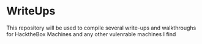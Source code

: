 # WriteUps
 This repository will be used to compile several write-ups and walkthroughs for HacktheBox Machines and any other vulenrable machines I find

